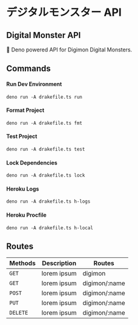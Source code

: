 # **デジタルモンスター API**

## Digital Monster API

👾 Deno powered API for Digimon Digital Monsters.

## Commands

#### Run Dev Environment

```CLI
deno run -A drakefile.ts run
```

#### Format Project

```CLI
deno run -A drakefile.ts fmt
```

#### Test Project

```CLI
deno run -A drakefile.ts test
```

#### Lock Dependencies

```CLI
deno run -A drakefile.ts lock
```

#### Heroku Logs

```CLI
deno run -A drakefile.ts h-logs
```

#### Heroku Procfile

```CLI
deno run -A drakefile.ts h-local
```

## Routes

| Methods  | Description | Routes        |
| -------- | ----------- | ------------- |
| `GET`    | lorem ipsum | digimon       |
| `GET`    | lorem ipsum | digimon/:name |
| `POST`   | lorem ipsum | digimon/:name |
| `PUT`    | lorem ipsum | digimon/:name |
| `DELETE` | lorem ipsum | digimon/:name |
